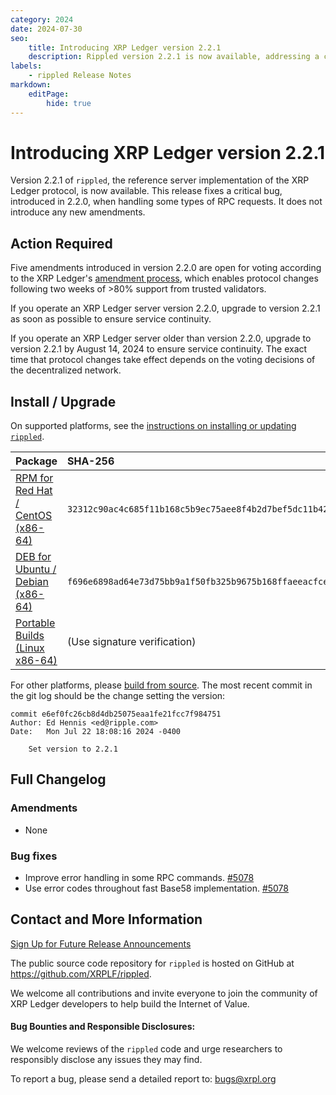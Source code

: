 ```yaml
---
category: 2024
date: 2024-07-30
seo:
    title: Introducing XRP Ledger version 2.2.1
    description: Rippled version 2.2.1 is now available, addressing a critical bug when handling some types of RPC requests. Learn more about this release.
labels:
    - rippled Release Notes
markdown:
    editPage:
        hide: true
---
```

# Introducing XRP Ledger version 2.2.1

Version 2.2.1 of `rippled`, the reference server implementation of the XRP Ledger protocol, is now available. This release fixes a critical bug, introduced in 2.2.0, when handling some types of RPC requests. It does not introduce any new amendments.

<!-- BREAK -->

## Action Required

Five amendments introduced in version 2.2.0 are open for voting according to the XRP Ledger's [amendment process](https://xrpl.org/amendments.html), which enables protocol changes following two weeks of >80% support from trusted validators.

If you operate an XRP Ledger server version 2.2.0, upgrade to version 2.2.1 as soon as possible to ensure service continuity.

If you operate an XRP Ledger server older than version 2.2.0, upgrade to version 2.2.1 by August 14, 2024 to ensure service continuity. The exact time that protocol changes take effect depends on the voting decisions of the decentralized network.

## Install / Upgrade

On supported platforms, see the [instructions on installing or updating `rippled`](../../docs/infrastructure/installation/index.md).

| Package | SHA-256 |
|:--------|:--------|
| [RPM for Red Hat / CentOS (x86-64)](https://repos.ripple.com/repos/rippled-rpm/stable/rippled-2.2.1-1.el7.x86_64.rpm) | `32312c90ac4c685f11b168c5b9ec75aee8f4b2d7bef5dc11b42232679d0cd1f4` |
| [DEB for Ubuntu / Debian (x86-64)](https://repos.ripple.com/repos/rippled-deb/pool/stable/rippled_2.2.1-1_amd64.deb) | `f696e6898ad64e73d75bb9a1f50fb325b9675b168ffaeeacfce53fbd9e35bbee` |
| [Portable Builds (Linux x86-64)](https://github.com/XRPLF/rippled-portable-builds) | (Use signature verification) |

For other platforms, please [build from source](https://github.com/ripple/rippled/tree/master/Builds). The most recent commit in the git log should be the change setting the version:

```text
commit e6ef0fc26cb8d4db25075eaa1fe21fcc7f984751
Author: Ed Hennis <ed@ripple.com>
Date:   Mon Jul 22 18:08:16 2024 -0400

    Set version to 2.2.1
```


## Full Changelog

### Amendments

- None

### Bug fixes

- Improve error handling in some RPC commands. [#5078](https://github.com/XRPLF/rippled/pull/5078)
- Use error codes throughout fast Base58 implementation. [#5078](https://github.com/XRPLF/rippled/pull/5078)


## Contact and More Information

[Sign Up for Future Release Announcements](https://groups.google.com/g/ripple-server)

The public source code repository for `rippled` is hosted on GitHub at <https://github.com/XRPLF/rippled>.

We welcome all contributions and invite everyone to join the community of XRP Ledger developers to help build the Internet of Value. 

#### Bug Bounties and Responsible Disclosures:

We welcome reviews of the `rippled` code and urge researchers to responsibly disclose any issues they may find.

To report a bug, please send a detailed report to: <bugs@xrpl.org>


